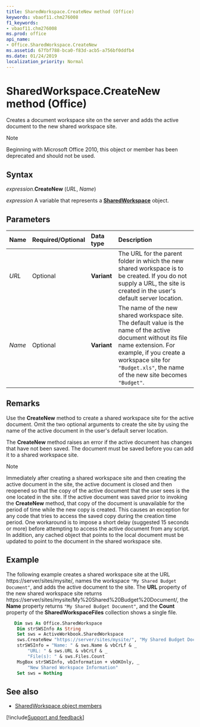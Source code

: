 ```yaml
---
title: SharedWorkspace.CreateNew method (Office)
keywords: vbaof11.chm276008
f1_keywords:
- vbaof11.chm276008
ms.prod: office
api_name:
- Office.SharedWorkspace.CreateNew
ms.assetid: 67fbf788-bca0-f83d-acb5-a756bf0ddfb4
ms.date: 01/24/2019
localization_priority: Normal
---
```



# SharedWorkspace.CreateNew method (Office)

Creates a document workspace site on the server and adds the active document to the new shared workspace site.

> [!NOTE] 
> Beginning with Microsoft Office 2010, this object or member has been deprecated and should not be used.


## Syntax

_expression_.**CreateNew** (_URL_, _Name_)

_expression_ A variable that represents a **[SharedWorkspace](Office.SharedWorkspace.md)** object.


## Parameters

|Name|Required/Optional|Data type|Description|
|:-----|:-----|:-----|:-----|
| _URL_|Optional|**Variant**|The URL for the parent folder in which the new shared workspace is to be created. If you do not supply a URL, the site is created in the user's default server location.|
| _Name_|Optional|**Variant**| The name of the new shared workspace site. The default value is the name of the active document without its file name extension. For example, if you create a workspace site for `"Budget.xls"`, the name of the new site becomes `"Budget"`.|

## Remarks

Use the **CreateNew** method to create a shared workspace site for the active document. Omit the two optional arguments to create the site by using the name of the active document in the user's default server location.

The **CreateNew** method raises an error if the active document has changes that have not been saved. The document must be saved before you can add it to a shared workspace site.

> [!NOTE] 
> Immediately after creating a shared workspace site and then creating the active document in the site, the active document is closed and then reopened so that the copy of the active document that the user sees is the one located in the site. If the active document was saved prior to invoking the **CreateNew** method, that copy of the document is unavailable for the period of time while the new copy is created. This causes an exception for any code that tries to access the saved copy during the creation time period. One workaround is to impose a short delay (suggested 15 seconds or more) before attempting to access the active document from any script. In addition, any cached object that points to the local document must be updated to point to the document in the shared workspace site.


## Example

The following example creates a shared workspace site at the URL https://server/sites/mysite/, names the workspace `"My Shared Budget Document"`, and adds the active document to the site. The **URL** property of the new shared workspace site returns https://server/sites/mysite/My%20Shared%20Budget%20Document/, the **Name** property returns `"My Shared Budget Document"`, and the **Count** property of the **SharedWorkspaceFiles** collection shows a single file.


```vb
   Dim sws As Office.SharedWorkspace 
    Dim strSWSInfo As String 
    Set sws = ActiveWorkbook.SharedWorkspace 
    sws.CreateNew "https://server/sites/mysite/", "My Shared Budget Document" 
    strSWSInfo = "Name: " & sws.Name & vbCrLf & _ 
        "URL: " & sws.URL & vbCrLf & _ 
        "File(s): " & sws.Files.Count 
    MsgBox strSWSInfo, vbInformation + vbOKOnly, _ 
        "New Shared Workspace Information" 
    Set sws = Nothing 

```


## See also

- [SharedWorkspace object members](overview/Library-Reference/sharedworkspace-members-office.md)



[!include[Support and feedback](~/includes/feedback-boilerplate.md)]